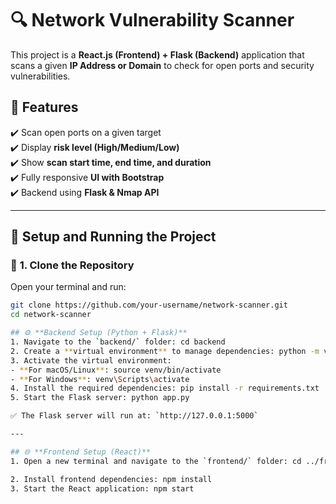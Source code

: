 # 🔍 Network Vulnerability Scanner

This project is a **React.js (Frontend) + Flask (Backend)** application that scans a given **IP Address or Domain** to check for open ports and security vulnerabilities.

## 📌 Features
✔️ Scan open ports on a given target  
✔️ Display **risk level (High/Medium/Low)**  
✔️ Show **scan start time, end time, and duration**  
✔️ Fully responsive **UI with Bootstrap**  
✔️ Backend using **Flask & Nmap API**  

---

## 🚀 Setup and Running the Project

### 🔹 **1. Clone the Repository**
Open your terminal and run:
```sh
git clone https://github.com/your-username/network-scanner.git
cd network-scanner

## ⚙️ **Backend Setup (Python + Flask)**
1. Navigate to the `backend/` folder: cd backend
2. Create a **virtual environment** to manage dependencies: python -m venv venv
3. Activate the virtual environment:
- **For macOS/Linux**: source venv/bin/activate
- **For Windows**: venv\Scripts\activate
4. Install the required dependencies: pip install -r requirements.txt
5. Start the Flask server: python app.py

✅ The Flask server will run at: `http://127.0.0.1:5000`

---

## 🌐 **Frontend Setup (React)**
1. Open a new terminal and navigate to the `frontend/` folder: cd ../frontend

2. Install frontend dependencies: npm install
3. Start the React application: npm start